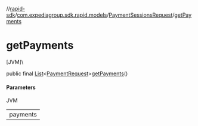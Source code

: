 //[rapid-sdk](../../../index.md)/[com.expediagroup.sdk.rapid.models](../index.md)/[PaymentSessionsRequest](index.md)/[getPayments](get-payments.md)

# getPayments

[JVM]\

public final [List](https://docs.oracle.com/javase/8/docs/api/java/util/List.html)&lt;[PaymentRequest](../-payment-request/index.md)&gt;[getPayments](get-payments.md)()

#### Parameters

JVM

| |
|---|
| payments |

